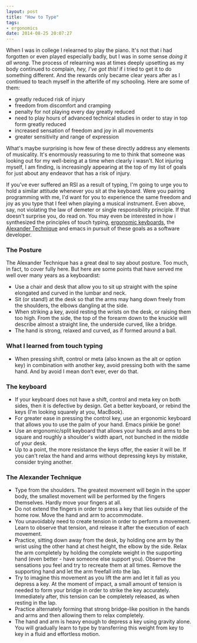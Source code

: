 ```yaml
---
layout: post
title: "How to Type"
tags:
- ergonomics
date: 2014-08-25 20:07:27
---
```


When I was in college I relearned to play the piano. It's not that i
had forgotten or even played especially badly, but I was in some sense
*doing it all wrong*. The process of relearning was at times deeply
upsetting as my body continued to complain, *hey, I've got this!* if i
tried to get it to do something different.  And the rewards only
became clear years after as I continued to teach myself in the
afterlife of my schooling. Here are some of them:

* greatly reduced risk of injury
* freedom from discomfort and cramping
* penalty for not playing every day greatly reduced
* need to play hours of advanced technical studies in order to stay in
  top form greatly reduced
* increased sensation of freedom and joy in all movements
* greater sensitivity and range of expression

What's maybe surprising is how few of these directly address any
elements of musicality.  It's enormously reassuring to me to think
that someone was looking out for my well-being at a time when clearly
i wasn't. Not injuring myself, I am finding, is increasingly appearing
at the top of my list of goals for just about any endeavor that has a
risk of injury.

If you've ever suffered an RSI as a result of typing, I'm going to
urge you to hold a similar attitude whenever you sit at the
keyboard. Were you pairing programming with me, I'd want for you to
experience the same freedom and joy as you type that I feel when
playing a musical instrument. Even above, say, not violating the law
of demeter or single responsibility principle. If that doesn't
surprise you, do read on. You may even be interested in how i
synthesized the principles of touch typing,
[ergonomic keyboards][ergonomic], the [Alexander Technique][alexander]
and emacs in pursuit of these goals as a software developer.

[ergonomic]: http://en.wikipedia.org/wiki/Ergonomic_keyboard
[alexander]: http://en.wikipedia.org/wiki/Alexander_technique

### The Posture

The Alexander Technique has a great deal to say about posture.  Too
much, in fact, to cover fully here. But here are some points that have
served me well over many years as a keyboardist:

* Use a chair and desk that allow you to sit up straight with the spine
  elongated and curved in the lumbar and neck.
* Sit (or stand!) at the desk so that the arms may hang down freely from
  the shoulders, the elbows dangling at the side.
* When striking a key, avoid resting the wrists on the desk, or
  raising them too high. From the side, the top of the forearm down to
  the knuckle will describe almost a straight line, the underside
  curved, like a bridge.
* The hand is strong, relaxed and curved, as if formed around a ball.

### What I learned from touch typing
* When pressing shift, control or meta (also known as the alt or
  option key) in combination with another key, avoid pressing both
  with the same hand. And by avoid I mean don't ever, ever do that.

### The keyboard
* If your keyboard does not have a shift, control and meta key on both
  sides, then it is defective by design.  Get a better keyboard, or
  rebind the keys (I'm looking squarely at you, MacBook).
* For greater ease in pressing the control key, use an ergonomic
  keyboard that allows you to use the palm of your hand. Emacs pinkie be gone!
* Use an ergonomic/split keyboard that allows your hands and arms to
  be square and roughly a shoulder's width apart, not bunched in the
  middle of your desk.
* Up to a point, the more resistance the keys offer, the easier it
  will be. If you can't relax the hand and arms without depressing
  keys by mistake, consider trying another.

### The Alexander Technique
* Type from the shoulders. The greatest movement will begin in the
  upper body, the smallest movement will be performed by the fingers
  themselves. Hardly move your fingers at all.
* Do not extend the fingers in order to press a key that lies outside
  of the home row. Move the hand and arm to accommodate.
* You unavoidably need to create tension in order to perform a
  movement. Learn to observe that tension, and release it after the
  execution of each movement.
* Practice, sitting down away from the desk, by holding one arm by the
  wrist using the other hand at chest height, the elbow by the
  side. Relax the arm completely by holding the complete weight in the
  supporting hand (even better - have someone else support
  you). Observe the sensations you feel and try to recreate them at
  all times. Remove the supporting hand and let the arm freefall into
  the lap.
* Try to imagine this movement as you lift the arm and let it
  fall as you depress a key. At the moment of impact, a small amount
  of tension is needed to form your bridge in order to strike the key
  accurately. Immediately after, this tension can be completely
  released, as when resting in the lap.
* Practice alternately forming that strong bridge-like position in the
  hands and arms and then allowing them to relax completely.
* The hand and arm is heavy enough to depress a key using gravity
  alone. You will gradually learn to type by transferring this weight
  from key to key in a fluid and effortless motion.

